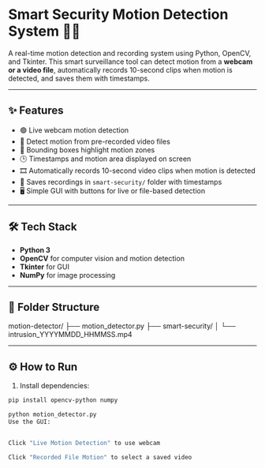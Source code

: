 # Smart Security Motion Detection System 🎥🔐

A real-time motion detection and recording system using Python, OpenCV, and Tkinter. This smart surveillance tool can detect motion from a **webcam or a video file**, automatically records 10-second clips when motion is detected, and saves them with timestamps.

---

## ✨ Features

- 🟢 Live webcam motion detection
- 📂 Detect motion from pre-recorded video files
- 🔳 Bounding boxes highlight motion zones
- 🕒 Timestamps and motion area displayed on screen
- 🎞️ Automatically records 10-second video clips when motion is detected
- 💾 Saves recordings in `smart-security/` folder with timestamps
- 🖥️ Simple GUI with buttons for live or file-based detection

---

## 🛠️ Tech Stack

- **Python 3**
- **OpenCV** for computer vision and motion detection
- **Tkinter** for GUI
- **NumPy** for image processing

---

## 📂 Folder Structure

motion-detector/
├── motion_detector.py
├── smart-security/
│ └── intrusion_YYYYMMDD_HHMMSS.mp4


---

## ⚙️ How to Run

1. Install dependencies:

```bash
pip install opencv-python numpy

python motion_detector.py
Use the GUI:


Click "Live Motion Detection" to use webcam

Click "Recorded File Motion" to select a saved video


